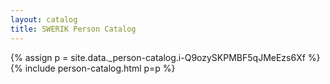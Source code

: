 ```yaml
---
layout: catalog
title: SWERIK Person Catalog
---
```

{% assign p = site.data._person-catalog.i-Q9ozySKPMBF5qJMeEzs6Xf %}
{% include person-catalog.html p=p %}

